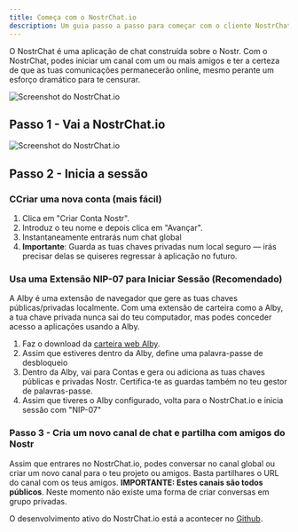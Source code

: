 ```yaml
---
title: Começa com o NostrChat.io
description: Um guia passo a passo para começar com o cliente NostrChat.io
---
```


O NostrChat é uma aplicação de chat construída sobre o Nostr. Com o NostrChat, podes iniciar um canal com um ou mais amigos e ter a certeza de que as tuas comunicações permanecerão online, mesmo perante um esforço dramático para te censurar.

![Screenshot do NostrChat.io](/images/nostrchat-signup.webp)

## Passo 1 - Vai a NostrChat.io

![Screenshot do NostrChat.io](/images/nostrchat-login.webp)

## Passo 2 - Inicia a sessão

### CCriar uma nova conta (mais fácil)

1. Clica em "Criar Conta Nostr".
1. Introduz o teu nome e depois clica em "Avançar".
1. Instantaneamente entrarás num chat global
1. **Importante**: Guarda as tuas chaves privadas num local seguro — irás precisar delas se quiseres regressar à aplicação no futuro.

### Usa uma Extensão NIP-07 para Iniciar Sessão (Recomendado)

A Alby é uma extensão de navegador que gere as tuas chaves públicas/privadas localmente. Com uma extensão de carteira como a Alby, a tua chave privada nunca sai do teu computador, mas podes conceder acesso a aplicações usando a Alby.

1. Faz o download da [carteira web Alby](https://getalby.com/).
1. Assim que estiveres dentro da Alby, define uma palavra-passe de desbloqueio
1. Dentro da Alby, vai para Contas e gera ou adiciona as tuas chaves públicas e privadas Nostr. Certifica-te as guardas também no teu gestor de palavras-passe.
1. Assim que tiveres o Alby configurado, volta para o NostrChat.io e inicia sessão com "NIP-07"

### Passo 3 - Cria um novo canal de chat e partilha com amigos do Nostr

Assim que entrares no NostrChat.io, podes conversar no canal global ou criar um novo canal para o teu projeto ou amigos. Basta partilhares o URL do canal com os teus amigos.  **IMPORTANTE: Estes canais são todos públicos**. Neste momento não existe uma forma de criar conversas em grupo privadas.

O desenvolvimento ativo do NostrChat.io está a acontecer no [Github](https://github.com/NostrChat/NostrChat).
